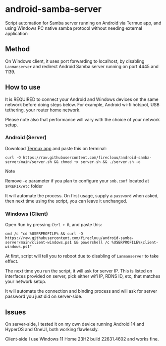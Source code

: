 # android-samba-server
Script automation for Samba server running on Android via Termux app, and using Windows PC native samba protocol without needing external application

## Method
On Windows client, it uses port forwarding to localhost, by disabling `Lanmanserver` and redirect Android Samba server running on port 4445 and 1139.

## How to use
It is REQUIRED to connect your Android and Windows devices on the same network before doing steps below. For example, Android wi-fi hotspot, USB tethering, your router home network.

Please note also that performance will vary with the choice of your network setup.

### Android (Server)
Download [Termux app](https://github.com/termux/termux-app/releases) and paste this on terminal:
```
curl -O https://raw.githubusercontent.com/fireclouu/android-samba-server/main/server.sh && chmod +x server.sh && ./server.sh -o
```

> [!NOTE]
> Remove `-o` parameter if you plan to configure your `smb.conf` located at `$PREFIX/etc` folder

It will automate the process. On first usage, supply a `password` when asked, then next time using the script, you can leave it unchanged.

### Windows (Client)
Open Run by pressing `Ctrl + R`, and paste this:
```
cmd /c "cd %USERPROFILE% && curl -O https://raw.githubusercontent.com/fireclouu/android-samba-server/main/client-windows.ps1 && powershell /c %USERPROFILE%\client-windows.ps1"
```
At first, script will tell you to reboot due to disabling of `Lanmanserver` to take effect.

The next time you run the script, it will ask for server IP. This is listed on interfaces provided on server, pick either wifi IP, RDNS ID, etc, that matches your network setup.

It will automate the connection and binding process and will ask for server password you just did on server-side.

## Issues
On server-side, I tested it on my own device running Android 14 and HyperOS and OneUI, both working flawlessly.

Client-side I use Windows 11 Home 23H2 build 22631.4602 and works fine.

